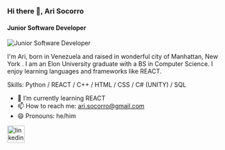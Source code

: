 ### Hi there 👋, Ari Socorro
#### Junior Software Developer
![Junior Software Developer](https://media.licdn.com/dms/image/D4E16AQHpoSDoelMg3A/profile-displaybackgroundimage-shrink_350_1400/0/1706587030373?e=1712188800&v=beta&t=Us5SvB-lAnwtbuaQNjkqRcSADQzBihOP5WQbOjVrpdg)

I'm Ari, born in Venezuela and raised in wonderful city of Manhattan, New York . I am an Elon University graduate with a BS in Computer Science. I enjoy learning languages and frameworks like REACT.  

Skills: Python / REACT / C++ / HTML / CSS / C# (UNITY) / SQL

- 🌱 I’m currently learning REACT 
- 📫 How to reach me: ari.socorro@gmail.com 
- 😄 Pronouns: he/him 


[<img src='https://cdn.jsdelivr.net/npm/simple-icons@3.0.1/icons/linkedin.svg' alt='linkedin' height='40'>](https://www.linkedin.com/in/arisocorro/) 


